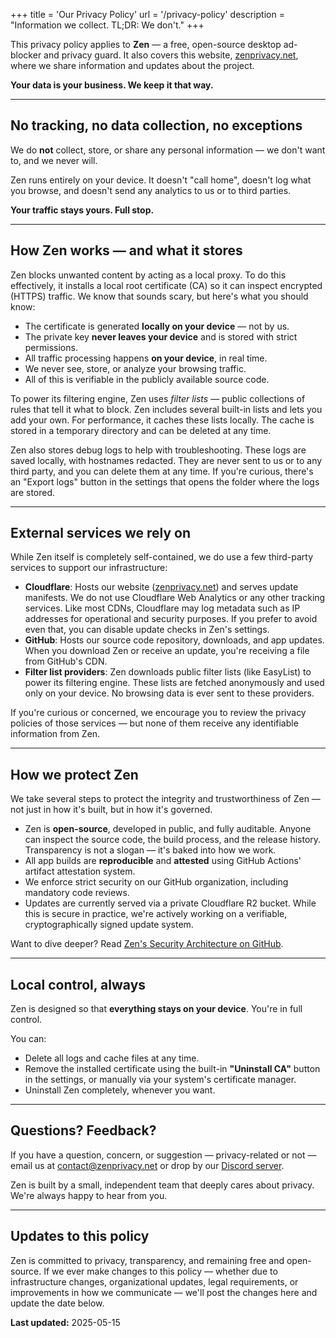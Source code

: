 +++
title = 'Our Privacy Policy'
url = '/privacy-policy'
description = "Information we collect. TL;DR: We don't."
+++

This privacy policy applies to **Zen** — a free, open-source desktop ad-blocker and privacy guard. It also covers this website, [zenprivacy.net](https://zenprivacy.net), where we share information and updates about the project.

**Your data is your business. We keep it that way.**

---

## No tracking, no data collection, no exceptions

We do **not** collect, store, or share any personal information — we don't want to, and we never will.

Zen runs entirely on your device. It doesn't "call home", doesn't log what you browse, and doesn't send any analytics to us or to third parties.

**Your traffic stays yours. Full stop.**

---

## How Zen works — and what it stores

Zen blocks unwanted content by acting as a local proxy. To do this effectively, it installs a local root certificate (CA) so it can inspect encrypted (HTTPS) traffic. We know that sounds scary, but here's what you should know:

* The certificate is generated **locally on your device** — not by us.
* The private key **never leaves your device** and is stored with strict permissions.
* All traffic processing happens **on your device**, in real time.
* We never see, store, or analyze your browsing traffic.
* All of this is verifiable in the publicly available source code.

To power its filtering engine, Zen uses *filter lists* — public collections of rules that tell it what to block. Zen includes several built-in lists and lets you add your own. For performance, it caches these lists locally. The cache is stored in a temporary directory and can be deleted at any time.

Zen also stores debug logs to help with troubleshooting. These logs are saved locally, with hostnames redacted. They are never sent to us or to any third party, and you can delete them at any time. If you're curious, there's an "Export logs" button in the settings that opens the folder where the logs are stored.

---

## External services we rely on

While Zen itself is completely self-contained, we do use a few third-party services to support our infrastructure:

* **Cloudflare**: Hosts our website ([zenprivacy.net](https://zenprivacy.net)) and serves update manifests. We do not use Cloudflare Web Analytics or any other tracking services. Like most CDNs, Cloudflare may log metadata such as IP addresses for operational and security purposes. If you prefer to avoid even that, you can disable update checks in Zen's settings.
* **GitHub**: Hosts our source code repository, downloads, and app updates. When you download Zen or receive an update, you're receiving a file from GitHub's CDN.
* **Filter list providers**: Zen downloads public filter lists (like EasyList) to power its filtering engine. These lists are fetched anonymously and used only on your device. No browsing data is ever sent to these providers.

If you're curious or concerned, we encourage you to review the privacy policies of those services — but none of them receive any identifiable information from Zen.

---

## How we protect Zen

We take several steps to protect the integrity and trustworthiness of Zen — not just in how it's built, but in how it's governed.

* Zen is **open-source**, developed in public, and fully auditable. Anyone can inspect the source code, the build process, and the release history. Transparency is not a slogan — it's baked into how we work.
* All app builds are **reproducible** and **attested** using GitHub Actions' artifact attestation system.
* We enforce strict security on our GitHub organization, including mandatory code reviews.
* Updates are currently served via a private Cloudflare R2 bucket. While this is secure in practice, we're actively working on a verifiable, cryptographically signed update system.

Want to dive deeper? Read [Zen's Security Architecture on GitHub](https://github.com/ZenPrivacy/zen-desktop/blob/master/docs/internal/security-architecture.md).

---

## Local control, always

Zen is designed so that **everything stays on your device**. You're in full control.

You can:

* Delete all logs and cache files at any time.
* Remove the installed certificate using the built-in **"Uninstall CA"** button in the settings, or manually via your system's certificate manager.
* Uninstall Zen completely, whenever you want.

---

## Questions? Feedback?

If you have a question, concern, or suggestion — privacy-related or not — email us at [contact@zenprivacy.net](mailto:contact@zenprivacy.net) or drop by our [Discord server](https://discord.gg/jSzEwby7JY).

Zen is built by a small, independent team that deeply cares about privacy. We're always happy to hear from you.

---

## Updates to this policy

Zen is committed to privacy, transparency, and remaining free and open-source. If we ever make changes to this policy — whether due to infrastructure changes, organizational updates, legal requirements, or improvements in how we communicate — we'll post the changes here and update the date below.

**Last updated:** 2025-05-15

